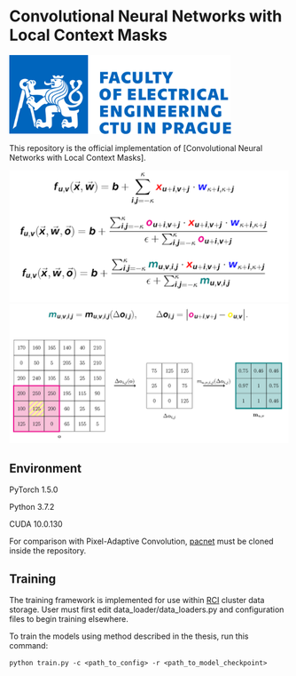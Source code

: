# Convolutional Neural Networks with Local Context Masks

<img src="readme_data/logo.jpg" width=400>

This repository is the official implementation of [Convolutional Neural Networks with Local Context Masks].

<img src="readme_data/convolution.png" width=700>
<img src="readme_data/context_mask.png" width=700>


## Environment

PyTorch 1.5.0

Python 3.7.2

CUDA 10.0.130


For comparison with Pixel-Adaptive Convolution, [pacnet](https://github.com/NVlabs/pacnet) must be cloned inside the repository.

## Training

The training framework is implemented for use within [RCI](rci.cvut.cz) cluster data storage. User must first edit data_loader/data_loaders.py and configuration files to begin training elsewhere.

To train the models using method described in the thesis, run this command:

```
python train.py -c <path_to_config> -r <path_to_model_checkpoint>
```

